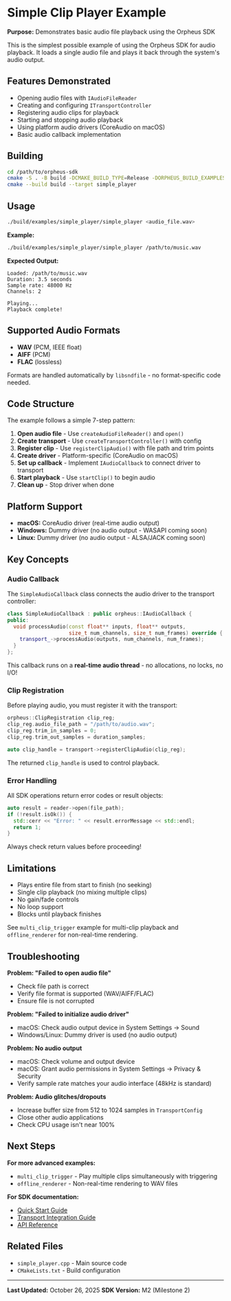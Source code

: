 # Simple Clip Player Example

**Purpose:** Demonstrates basic audio file playback using the Orpheus SDK

This is the simplest possible example of using the Orpheus SDK for audio playback. It loads a single audio file and plays it back through the system's audio output.

## Features Demonstrated

- Opening audio files with `IAudioFileReader`
- Creating and configuring `ITransportController`
- Registering audio clips for playback
- Starting and stopping audio playback
- Using platform audio drivers (CoreAudio on macOS)
- Basic audio callback implementation

## Building

```bash
cd /path/to/orpheus-sdk
cmake -S . -B build -DCMAKE_BUILD_TYPE=Release -DORPHEUS_BUILD_EXAMPLES=ON
cmake --build build --target simple_player
```

## Usage

```bash
./build/examples/simple_player/simple_player <audio_file.wav>
```

**Example:**

```bash
./build/examples/simple_player/simple_player /path/to/music.wav
```

**Expected Output:**

```
Loaded: /path/to/music.wav
Duration: 3.5 seconds
Sample rate: 48000 Hz
Channels: 2

Playing...
Playback complete!
```

## Supported Audio Formats

- **WAV** (PCM, IEEE float)
- **AIFF** (PCM)
- **FLAC** (lossless)

Formats are handled automatically by `libsndfile` - no format-specific code needed.

## Code Structure

The example follows a simple 7-step pattern:

1. **Open audio file** - Use `createAudioFileReader()` and `open()`
2. **Create transport** - Use `createTransportController()` with config
3. **Register clip** - Use `registerClipAudio()` with file path and trim points
4. **Create driver** - Platform-specific (CoreAudio on macOS)
5. **Set up callback** - Implement `IAudioCallback` to connect driver to transport
6. **Start playback** - Use `startClip()` to begin audio
7. **Clean up** - Stop driver when done

## Platform Support

- **macOS:** CoreAudio driver (real-time audio output)
- **Windows:** Dummy driver (no audio output - WASAPI coming soon)
- **Linux:** Dummy driver (no audio output - ALSA/JACK coming soon)

## Key Concepts

### Audio Callback

The `SimpleAudioCallback` class connects the audio driver to the transport controller:

```cpp
class SimpleAudioCallback : public orpheus::IAudioCallback {
public:
  void processAudio(const float** inputs, float** outputs,
                    size_t num_channels, size_t num_frames) override {
    transport_->processAudio(outputs, num_channels, num_frames);
  }
};
```

This callback runs on a **real-time audio thread** - no allocations, no locks, no I/O!

### Clip Registration

Before playing audio, you must register it with the transport:

```cpp
orpheus::ClipRegistration clip_reg;
clip_reg.audio_file_path = "/path/to/audio.wav";
clip_reg.trim_in_samples = 0;
clip_reg.trim_out_samples = duration_samples;

auto clip_handle = transport->registerClipAudio(clip_reg);
```

The returned `clip_handle` is used to control playback.

### Error Handling

All SDK operations return error codes or result objects:

```cpp
auto result = reader->open(file_path);
if (!result.isOk()) {
  std::cerr << "Error: " << result.errorMessage << std::endl;
  return 1;
}
```

Always check return values before proceeding!

## Limitations

- Plays entire file from start to finish (no seeking)
- Single clip playback (no mixing multiple clips)
- No gain/fade controls
- No loop support
- Blocks until playback finishes

See `multi_clip_trigger` example for multi-clip playback and `offline_renderer` for non-real-time rendering.

## Troubleshooting

**Problem: "Failed to open audio file"**

- Check file path is correct
- Verify file format is supported (WAV/AIFF/FLAC)
- Ensure file is not corrupted

**Problem: "Failed to initialize audio driver"**

- macOS: Check audio output device in System Settings → Sound
- Windows/Linux: Dummy driver is used (no audio output)

**Problem: No audio output**

- macOS: Check volume and output device
- macOS: Grant audio permissions in System Settings → Privacy & Security
- Verify sample rate matches your audio interface (48kHz is standard)

**Problem: Audio glitches/dropouts**

- Increase buffer size from 512 to 1024 samples in `TransportConfig`
- Close other audio applications
- Check CPU usage isn't near 100%

## Next Steps

**For more advanced examples:**

- `multi_clip_trigger` - Play multiple clips simultaneously with triggering
- `offline_renderer` - Non-real-time rendering to WAV files

**For SDK documentation:**

- [Quick Start Guide](../../docs/QUICK_START.md)
- [Transport Integration Guide](../../docs/integration/TRANSPORT_INTEGRATION.md)
- [API Reference](../../docs/api/html/index.html)

## Related Files

- `simple_player.cpp` - Main source code
- `CMakeLists.txt` - Build configuration

---

**Last Updated:** October 26, 2025
**SDK Version:** M2 (Milestone 2)
